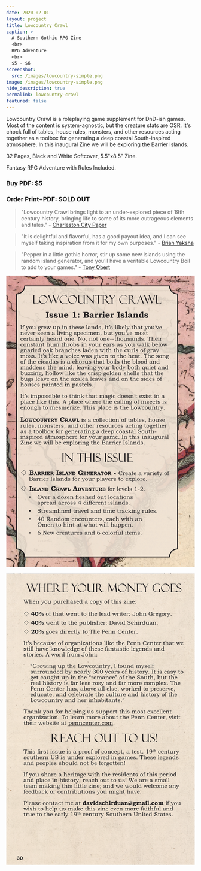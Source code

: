 ```yaml
---
date: 2020-02-01
layout: project
title: Lowcountry Crawl
caption: >
  A Southern Gothic RPG Zine
  <br>
  RPG Adventure
  <br>
  $5 - $6
screenshot:
  src: /images/lowcountry-simple.png
image: /images/lowcountry-simple.png
hide_description: true
permalink: lowcountry-crawl
featured: false
---
```


<div class="shoppingCard">
  <div class="shoppingColumn">
    <p>Lowcountry Crawl is a roleplaying game supplement for DnD-ish games. Most of the content is system-agnostic, but the creature stats are OSR. It's chock full of tables, house rules, monsters, and other resources acting together as a toolbox for generating a deep coastal South-inspired atmosphere. In this inaugural Zine we will be exploring the Barrier Islands.</p>
    <p>32 Pages, Black and White Softcover, 5.5"x8.5" Zine.</p>
    <p>Fantasy RPG Adventure with Rules Included.</p>
  </div>
  <div class="shoppingColumn">
    <a class="btn shoppingButton snipcart-add-item" 
      data-item-id="lowcountry-crawl-pdf" 
      data-item-price="5.00"
      data-item-url="/lowcountry-crawl"
      data-item-description="Includes the PDF. Lowcountry Crawl is a roleplaying game supplement for DnD-ish games. Most of the content is system-agnostic, but the creature stats are OSR."
      data-item-image="/images/lowcountry-simple.png" 
      data-item-name="Lowcountry Crawl (PDF)"
      data-item-file-guid="3db84625-a872-4cc2-8395-d234dabcb056"
      data-item-shippable="false"
      data-item-max-quantity="1">
      <h3>Buy PDF: $5</h3>
    </a>
      <!-- <a class="btn shoppingButton snipcart-add-item" 
      data-item-id="lowcountry-crawl-print" 
      data-item-price="6.00"
      data-item-url="/lowcountry-crawl"
      data-item-description="Includes a shipped 'ashcan' zine and the PDF. Lowcountry Crawl is a roleplaying game supplement for DnD-ish games. Most of the content is system-agnostic, but the creature stats are OSR. (Ashcan means it has a paper cover instead of cardstock)"
      data-item-image="/images/lowcountry-simple.png" 
      data-item-name="Lowcountry Crawl (Print + PDF)"
      data-item-file-guid="3db84625-a872-4cc2-8395-d234dabcb056"
      data-item-weight="58"
      data-item-length="23"
      data-item-width="16"
      data-item-height="3"
      data-item-shippable="true"> -->
      <a class="btn shoppingButton">
      <h3>Order Print+PDF: SOLD OUT</h3>
    </a>
  </div>
</div>

> "Lowcountry Crawl brings light to an under-explored piece of 19th century history, bringing life to some of its more outrageous elements and tales." - [Charleston City Paper](https://www.charlestoncitypaper.com/charleston/new-local-role-playing-game-takes-you-on-a-lowcountry-adventure/Content?oid=30331806&fbclid=IwAR1292cj1F85EULy7u-0jfl2VZvKOt5zO49Fr23Ya5BWq3beifkTUMfxhDg)

> "It is delightful and flavorful, has a good payout idea, and I can see myself taking inspiration from it for my own purposes." - [Brian Yaksha](https://mobile.twitter.com/goatmansgoblet/status/1190806243545436160)

> "Pepper in a little gothic horror, stir up some new islands using the random island generator, and you’ll have a veritable Lowcountry Boil to add to your games." - [Tony Obert](https://www.beyondtheweird.blog/blog/lowcountry-crawl-interview)

![lowcountry-back.png](/images/lowcountry-back-1.png)

![lowcountry-back.png](/images/lowcountry-back-2.png)
